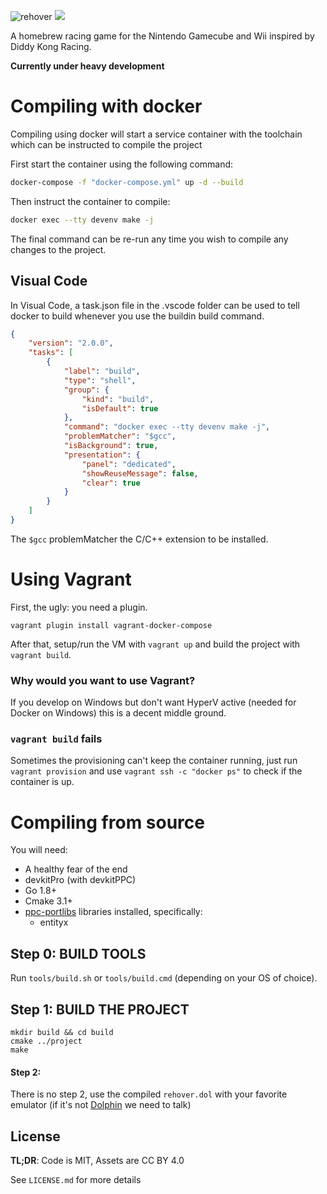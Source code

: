 ![rehover](https://hoverguys.github.io/rehover/images/logo.svg)
<a href="https://rehover-build.ovo.ovh/docs/"><img src="https://codedocs.xyz/doxygen/doxygen.svg"/></a>

A homebrew racing game for the Nintendo Gamecube and Wii inspired by Diddy Kong Racing.

**Currently under heavy development**

# Compiling with docker

Compiling using docker will start a service container with the toolchain which can be instructed to compile the project

First start the container using the following command:

```sh
docker-compose -f "docker-compose.yml" up -d --build
```

Then instruct the container to compile:

```sh
docker exec --tty devenv make -j
```

The final command can be re-run any time you wish to compile any changes to the project.

## Visual Code

In Visual Code, a task.json file in the .vscode folder can be used to tell docker to build whenever you use the buildin build command.

```json
{
    "version": "2.0.0",
    "tasks": [
        {
            "label": "build",
            "type": "shell",
            "group": {
                "kind": "build",
                "isDefault": true
            },
            "command": "docker exec --tty devenv make -j",
            "problemMatcher": "$gcc",
            "isBackground": true,
            "presentation": {
                "panel": "dedicated",
                "showReuseMessage": false,
                "clear": true
            }
        }
    ]
}
```

The `$gcc` problemMatcher the C/C++ extension to be installed.

# Using Vagrant

First, the ugly: you need a plugin.
```
vagrant plugin install vagrant-docker-compose
```

After that, setup/run the VM with `vagrant up` and build the project with `vagrant build`.

### Why would you want to use Vagrant?

If you develop on Windows but don't want HyperV active (needed for Docker on Windows) this is a decent middle ground.

### `vagrant build` fails

Sometimes the provisioning can't keep the container running, just run `vagrant provision` and use `vagrant ssh -c "docker ps"` to check if the container is up.

# Compiling from source

You will need:

- A healthy fear of the end
- devkitPro (with devkitPPC)
- Go 1.8+
- Cmake 3.1+
- [ppc-portlibs](https://github.com/Hamcha/ppc-portlibs) libraries installed, specifically:
  - entityx

## Step 0: BUILD TOOLS
Run `tools/build.sh` or `tools/build.cmd` (depending on your OS of choice).

## Step 1: BUILD THE PROJECT
```
mkdir build && cd build
cmake ../project
make
```

#### Step 2:
There is no step 2, use the compiled `rehover.dol` with your favorite emulator (if it's not [Dolphin](https://dolphin-emu.org/) we need to talk)

## License

**TL;DR**: Code is MIT, Assets are CC BY 4.0

See `LICENSE.md` for more details
